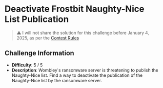 # Deactivate Frostbit Naughty-Nice List Publication 

> :warning: I will not share the solution for this challenge before January 4, 2025, as per the [Contest Rules](https://www.sans.org/mlp/holiday-hack-challenge-2024/)

## Challenge Information
- **Difficulty**: 5 / 5
- **Description**: Wombley's ransomware server is threatening to publish the Naughty-Nice list. Find a way to deactivate the publication of the Naughty-Nice list by the ransomware server.